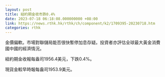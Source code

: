 ```yaml
---
layout: post
title: 紐約期金收市跌0.4%
date: 2023-07-18 06:18:08.000000000 +08:00
link: https://news.rthk.hk/rthk/ch/component/k2/1709395-20230718.htm
categories: rthk
---
```


金價偏軟。市場對聯儲局能否很快暫停加息存疑。投資者亦評估全球最大黃金消費國中國的經濟情況。

紐約期金收報每盎司1956.4美元，下跌0.4%。

現貨金較早時報每盎司1953.9美元。
